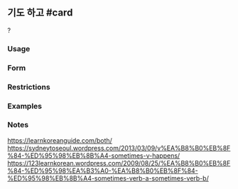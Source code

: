 ## 기도 하고 #card
?
### Usage
<!--SR:!2025-01-07,1,130-->

### Form
### Restrictions
### Examples
### Notes
https://learnkoreanguide.com/both/
https://sydneytoseoul.wordpress.com/2013/03/09/v%EA%B8%B0%EB%8F%84-%ED%95%98%EB%8B%A4-sometimes-v-happens/
https://123learnkorean.wordpress.com/2009/08/25/%EA%B8%B0%EB%8F%84-%ED%95%98%EA%B3%A0-%EA%B8%B0%EB%8F%84-%ED%95%98%EB%8B%A4-sometimes-verb-a-sometimes-verb-b/